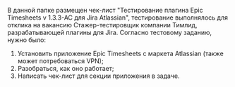 В данной папке размещен чек-лист "Тестирование плагина Epic Timesheets v 1.3.3-AC для Jira Atlassian", тестирование выполнялось для отклика на вакансию Стажер-тестировщик компании Тимлид, разрабатывающей плагины для Jira.
Согласно тестовому заданию, нужно было:
1.	Установить приложение Epic Timesheets с маркета Atlassian (также может потребоваться VPN);
2.	Разобраться, как оно работает;
3.	Написать чек-лист для секции приложения в задаче.
